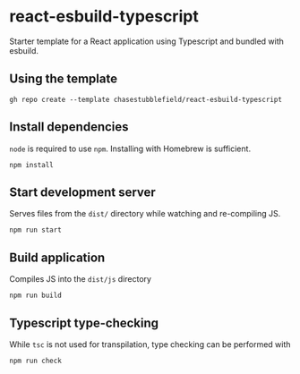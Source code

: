 # react-esbuild-typescript

Starter template for a React application using Typescript and bundled with esbuild.

## Using the template

```
gh repo create --template chasestubblefield/react-esbuild-typescript
```

## Install dependencies

`node` is required to use `npm`. Installing with Homebrew is sufficient.

```
npm install
```

## Start development server

Serves files from the `dist/` directory while watching and re-compiling JS.

```
npm run start
```

## Build application

Compiles JS into the `dist/js` directory

```
npm run build
```

## Typescript type-checking

While `tsc` is not used for transpilation, type checking can be performed with

```
npm run check
```
